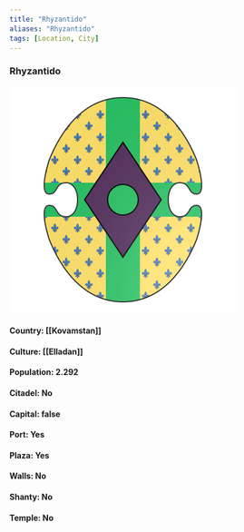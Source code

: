 ```yaml
---
title: "Rhyzantido"
aliases: "Rhyzantido"
tags: [Location, City]
---
```

### Rhyzantido
![](attachment/be8711d73029e4ff4cfc6bc4dd2195b0.svg)

#### Country: [[Kovamstan]]

#### Culture: [[Elladan]]

#### Population: 2.292

#### Citadel: No

#### Capital: false

#### Port: Yes

#### Plaza: Yes

#### Walls: No

#### Shanty: No

#### Temple: No

